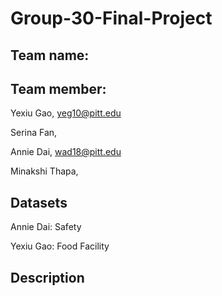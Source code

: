 # Group-30-Final-Project

## Team name:

## Team member:
Yexiu Gao, yeg10@pitt.edu

Serina Fan, 

Annie Dai, wad18@pitt.edu

Minakshi Thapa,

## Datasets 
Annie Dai: Safety

Yexiu Gao: Food Facility

## Description
